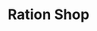 ---
title: "Ration Shop"
url: /narayanamangalam-kodungallur-thrissur/ration-shop/
shop: Lebensmittel
---
